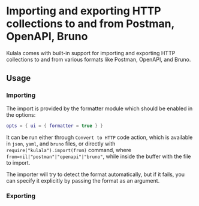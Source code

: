 # Importing and exporting HTTP collections to and from Postman, OpenAPI, Bruno

Kulala comes with built-in support for importing and exporting HTTP collections to and from various formats like Postman, OpenAPI, and Bruno.

## Usage

### Importing

The import is provided by the formatter module which should be enabled in the options:

```lua
opts = { ui = { formatter = true } }
```

It can be run either through `Convert to HTTP` code action, which is available in `json`, `yaml`, and `bruno` files, or directly 
with `require("kulala").import(from)` command, where `from=nil|"postman"|"openapi"|"bruno"`, while inside the buffer with the file to import.

The importer will try to detect the format automatically, but if it fails, you can specify it explicitly by passing the format as an argument.

### Exporting
